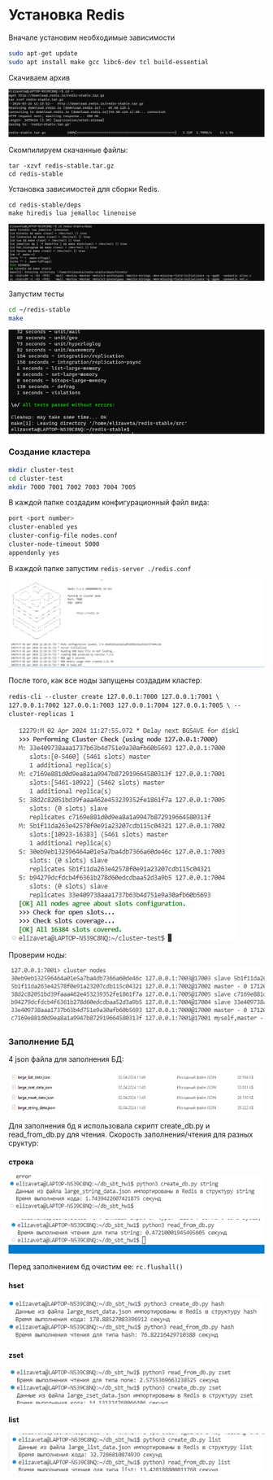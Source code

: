 # Установка Redis
Вначале установим необходимые зависимости

```bash
sudo apt-get update
sudo apt install make gcc libc6-dev tcl build-essential
```

Скачиваем архив

![alt text](images_redis/image_2024-03-26_11-22-51.png)

Скомпилируем скачанные файлы:

```
tar -xzvf redis-stable.tar.gz
cd redis-stable
```

Установка зависимостей для сборки Redis.

```
cd redis-stable/deps
make hiredis lua jemalloc linenoise
```

![alt text](images_redis/image_2024-03-26_11-23-22.png)

Запустим тесты

```bash
cd ~/redis-stable
make
```

![alt text](images_redis/image_2024-03-26_11-32-49.png)

### Создание кластера

```bash
mkdir cluster-test
cd cluster-test
mkdir 7000 7001 7002 7003 7004 7005 
```

В каждой папке создадим конфигурационный файл вида:

```bash
port <port number>
cluster-enabled yes
cluster-config-file nodes.conf
cluster-node-timeout 5000
appendonly yes
```

В каждой папке запустим `redis-server ./redis.conf`

![alt text](images_redis/image-2.png)

После того, как все ноды запущены создадим кластер:

 `redis-cli --cluster create 127.0.0.1:7000 127.0.0.1:7001 \
127.0.0.1:7002 127.0.0.1:7003 127.0.0.1:7004 127.0.0.1:7005 \
--cluster-replicas 1`

![alt text](images_redis/image-3.png)

Проверим ноды:

![alt text](images_redis/image-8.png)

### Заполнение БД

4 json файла для заполнения БД:

![alt text](images_redis/image-4.png)

Для заполнения бд я использовала скрипт create_db.py и read_from_db.py для чтения.
Скорость заполнения/чтения для разных сруктур:

#### строка

![alt text](images_redis/image-5.png)

![alt text](images_redis/image-6.png)

Перед заполнением бд очистим ее: `rc.flushall()`

#### hset 

![alt text](images_redis/image-13.png)

#### zset

![alt text](images_redis/image-11.png)

#### list

![alt text](images_redis/image-12.png)